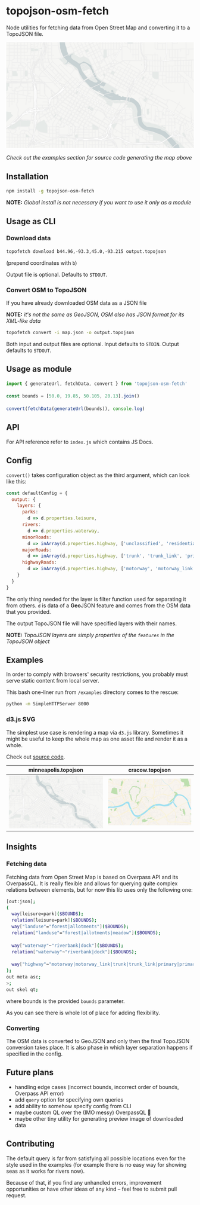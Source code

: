 # topojson-osm-fetch

Node utilities for fetching data from Open Street Map and converting it to a TopoJSON file.

![](/screenshots/minneapolis.png)

_Check out the examples section for source code generating the map above_

## Installation

```bash
npm install -g topojson-osm-fetch
```
**NOTE:** _Global install is not necessary if you want to use it only as a module_

## Usage as CLI

### Download data

```bash
topofetch download b44.96,-93.3,45.0,-93.215 output.topojson
```
(prepend coordinates with `b`)

Output file is optional. Defaults to `STDOUT`.

### Convert OSM to TopoJSON

If you have already downloaded OSM data as a JSON file

**NOTE:** _it's not the same as GeoJSON, OSM also has JSON format for its XML-like data_

```bash
topofetch convert -i map.json -o output.topojson
```

Both input and output files are optional. Input defaults to `STDIN`. Output defaults to `STDOUT`.

## Usage as module
```js
import { generateUrl, fetchData, convert } from 'topojson-osm-fetch'

const bounds = [50.0, 19.85, 50.105, 20.13].join()

convert(fetchData(generateUrl(bounds)), console.log)
```

## API

For API reference refer to `index.js` which contains JS Docs.

## Config

`convert()` takes configuration object as the third argument, which can look like this:

```js
const defaultConfig = {
  output: {
    layers: {
      parks:
        d => d.properties.leisure,
      rivers:
        d => d.properties.waterway,
      minorRoads:
        d => inArray(d.properties.highway, ['unclassified', 'residential', 'pedestrian', 'living_street', 'road', 'tertiary', 'tertiary_link']),
      majorRoads:
        d => inArray(d.properties.highway, ['trunk', 'trunk_link', 'primary', 'primary_link', 'secondary', 'secondary_link']),
      highwayRoads:
        d => inArray(d.properties.highway, ['motorway', 'motorway_link']),
    }
  }
}
```
The only thing needed for the layer is filter function used for separating it from others. `d` is data of a **Geo**JSON feature and comes from the OSM data that you provided.

The output TopoJSON file will have specified layers with their names.

**NOTE:** _TopoJSON layers are simply properties of the `features` in the TopoJSON object_

## Examples
In order to comply with browsers' security restrictions, you probably must serve static content from local server.

This bash one-liner run from `/examples` directory comes to the rescue:
```bash
python -m SimpleHTTPServer 8000
```

### d3.js SVG

The simplest use case is rendering a map via `d3.js` library. Sometimes it might be useful to keep the whole map as one asset file and render it as a whole.

Check out [source code](/examples/d3.html).

minneapolis.topojson             |  cracow.topojson
:-------------------------------:|:-------------------------:
![](/screenshots/minneapolis.png)|![](/screenshots/cracow.png)

## Insights

### Fetching data

Fetching data from Open Street Map is based on Overpass API and its OverpassQL. It is really flexible and allows for querying quite complex relations between elements, but for now this lib uses only the following one:

```bash
[out:json];
(
  way[leisure=park]($BOUNDS);
  relation[leisure=park]($BOUNDS);
  way["landuse"="forest|allotments"]($BOUNDS);
  relation["landuse"="forest|allotments|meadow"]($BOUNDS);

  way["waterway"~"riverbank|dock"]($BOUNDS);
  relation["waterway"~"riverbank|dock"]($BOUNDS);

  way["highway"~"motorway|motorway_link|trunk|trunk_link|primary|primary_link|secondary|secondary_link|tertiary|tertiary_link|road|road|living_street|pedestrian|residential|unclassified"]($BOUNDS);
);
out meta asc;
>;
out skel qt;
```

where bounds is the provided `bounds` parameter.

As you can see there is whole lot of place for adding flexibility.

### Converting

The OSM data is converted to GeoJSON and only then the final TopoJSON conversion takes place. It is also phase in which layer separation happens if specified in the config.

## Future plans

- handling edge cases (incorrect bounds, incorrect order of bounds, Overpass API error)
- add `query` option for specifying own queries
- add ability to somehow specify config from CLI
- maybe custom QL over the (IMO messy) OverpassQL 🤔
- maybe other tiny utility for generating preview image of downloaded data

## Contributing

The default query is far from satisfying all possible locations even for the style used in the examples (for example there is no easy way for showing seas as it works for rivers now).

Because of that, if you find any unhandled errors, improvement opportunities or have other ideas of any kind – feel free to submit pull request.
